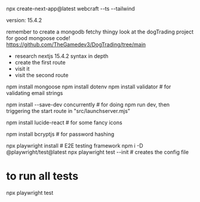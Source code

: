 



npx create-next-app@latest webcraft --ts --tailwind

version: 15.4.2

remember to create a mongodb fetchy thingy
look at the dogTrading project for good mongoose code!
https://github.com/TheGamedev3/DogTrading/tree/main

- research nextjs 15.4.2 syntax in depth
- create the first route
- visit it
- visit the second route


npm install mongoose
npm install dotenv
npm install validator # for validating email strings

npm install --save-dev concurrently # for doing npm run dev, then triggering the start route in "src/launchserver.mjs"

npm install lucide-react # for some fancy icons

npm install bcryptjs # for password hashing

npx playwright install # E2E testing framework
npm i -D @playwright/test@latest
npx playwright test --init # creates the config file

# to run all tests
npx playwright test